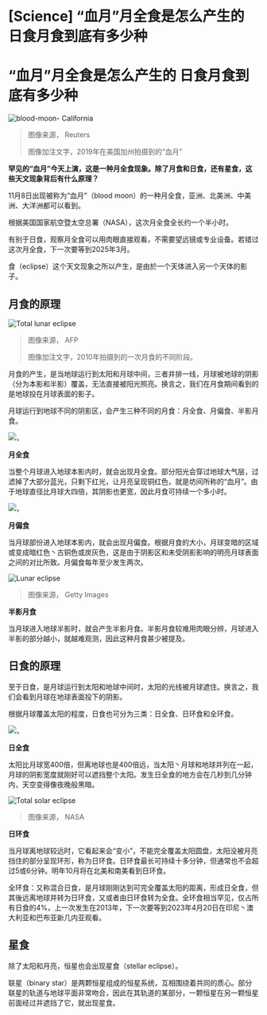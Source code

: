 # [Science] “血月”月全食是怎么产生的 日食月食到底有多少种

#  “血月”月全食是怎么产生的 日食月食到底有多少种


![blood-moon- California](_124679036_bloodmoonreutersca.jpg)

> 图像来源，  Reuters
>
> 图像加注文字，2019年在美国加州拍摄到的“血月”

**罕见的“血月”今天上演，这是一种月全食现象。除了月食和日食，还有星食，这些天文现象背后有什么原理？**

11月8日出现被称为“血月”（blood moon）的一种月全食，亚洲、北美洲、中美洲、大洋洲都可以看到。

根据美国国家航空暨太空总署（NASA），这次月全食全长约一个半小时。

有别于日食，观察月全食可以用肉眼直接观看，不需要望远镜或专业设备。若错过这次月全食，下一次要等到2025年3月。

食（eclipse）这个天文现象之所以产生，是由於一个天体进入另一个天体的影子。

##  月食的原理

![Total lunar eclipse](_124686669_43a89bfc-3d7e-4839-af60-df1b8036130f.jpg)

> 图像来源，  AFP
>
> 图像加注文字，2010年拍摄到的一次月食的不同阶段。

月食的产生，是当地球运行到太阳和月球中间，三者并排一线，月球被地球的阴影（分为本影和半影）覆盖，无法直接被阳光照亮。换言之，我们在月食期间看到的是地球投在月球表面的影子。

月球运行到地球不同的阴影区，会产生三种不同的月食：月全食、月偏食、半影月食。

![，](_127553237_total_lunar_eclipse_2x640-nc.png)

**月全食**

当整个月球进入地球本影内时，就会出现月全食。部分阳光会穿过地球大气层，过滤掉了大部分蓝光，只剩下红光，让月亮呈现铜红色，就是坊间所称的“血月”。由于地球直径比月球大四倍，其阴影也更宽，因此月食可持续一个多小时。

![，](_127553238_a3653fda-c05f-48c5-ba73-6999cc31f15b.png)

**月偏食**

当月球部份进入地球本影内，就会出现月偏食。根据月食的大小，月球变暗的区域或变成暗红色丶古铜色或炭灰色，这是由于阴影区和未受阴影影响的明亮月球表面之间的对比所致。月偏食每年至少发生两次。

![Lunar eclipse](_94868062_gettyimages-490405844.jpg)

> 图像来源，  Getty Images

**半影月食**

当月球进入地球半影时，就会产生半影月食。半影月食较难用肉眼分辨，月球进入半影的部分越小，就越难观测，因此这种月食甚少被提及。

##  日食的原理

至于日食，是月球运行到太阳和地球中间时，太阳的光线被月球遮住。换言之，我们会看到月球在地球表面投下的阴影。

根据月球覆盖太阳的程度，日食也可分为三类：日全食、日环食和全环食。

![，](_127553239_solar_eclipse_2x640-nc.png)

**日全食**

太阳比月球宽400倍，但离地球也是400倍远，当太阳丶月球和地球并列在一起，月球的阴影宽度就刚好可以遮挡整个太阳。发生日全食的地方会在几秒到几分钟内，天空变得像夜晚般黑暗。

![Total solar eclipse](_94868058_7eeb0091-44a1-4e5a-89b2-b1e3e12853aa.jpg)

> 图像来源，  NASA

**日环食**

当月球离地球较远时，它看起来会“变小”，不能完全覆盖太阳圆盘，太阳没被月亮挡住的部分呈现环形，称为日环食。日环食最长可持续十多分钟，但通常也不会超过5或6分钟。明年10月将在北美和南美看到日环食。

全环食：又称混合日食，是月球刚刚达到可完全覆盖太阳的距离，形成日全食，但其後远离地球并转为日环食，又或者由日环食转为全食。全环食相当罕见，仅占所有日食的4%，上一次发生在2013年，下一次要等到2023年4月20日在印尼丶澳大利亚和巴布亚新几内亚观看。

##  星食

除了太阳和月亮，恒星也会出现星食（stellar eclipse）。

联星（binary star）是两颗恒星组成的恒星系统，互相围绕着共同的质心。部分联星的轨道与地球平面非常吻合，因此在其轨道的某部分，一颗恒星在另一颗恒星前面经过并遮挡了它，就出现星食。


